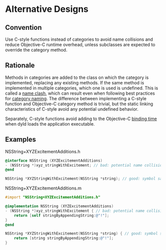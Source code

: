 # Alternative Designs

## Convention

Use C-style functions instead of categories to avoid name collisions and reduce Objective-C runtime overhead, unless subclasses are expected to override the category method.

## Rationale

Methods in categories are added to the class on which the category is implemented, replacing any existing methods. If the same method is implemented in multiple categories, which one is used is undefined. This is called a [name clash](https://developer.apple.com/library/archive/documentation/Cocoa/Conceptual/ProgrammingWithObjectiveC/CustomizingExistingClasses/CustomizingExistingClasses.html#//apple_ref/doc/uid/TP40011210-CH6-SW4), which can result even when following best practices for [category naming](Naming.md). The difference between implementing a C-style function and Objective-C category method is trivial, but the static linking characteristics of C-style avoid any potential undefined behavior.

Separately, C-style functions avoid adding to the Objective-C [binding time](https://useyourloaf.com/blog/slow-app-startup-times/) when dyld loads the application executable.

## Examples
NSString+XYZExcitementAdditions.h
```Objective-C
@interface NSString (XYZExcitementAdditions)
- (NSString *)xyz_stringWithExcitement; // bad: potential name collisions
@end

NSString *XYZStringWithExcitement(NSString *string); // good: symbol safety
```
NSString+XYZExcitementAdditions.m
```Objective-C
#import "NSString+XYZExcitementAdditions.h"

@implementation NSString (XYZExcitementAdditions)
- (NSString *)xyz_stringWithExcitement { // bad: potential name collisions
    return [self stringByAppendingString:@"!"];
}
@end

NSString *XYZStringWithExcitement(NSString *string) { // good: symbol safety
    return [string stringByAppendingString:@"!"];
}
```
